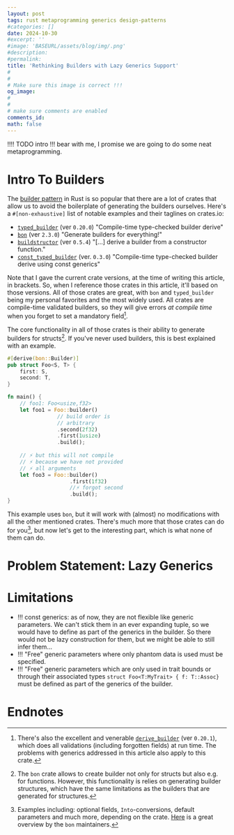 ```yaml
---
layout: post
tags: rust metaprogramming generics design-patterns
#categories: []
date: 2024-10-30
#excerpt: ''
#image: 'BASEURL/assets/blog/img/.png'
#description:
#permalink:
title: 'Rethinking Builders with Lazy Generics Support'
#
#
# Make sure this image is correct !!!
og_image: 
#
#
# make sure comments are enabled
comments_id: 
math: false
---
```


!!!!  TODO intro  !!!
bear with me, I promise we are going to do some neat metaprogramming.

# Intro To Builders

The [builder pattern](https://rust-unofficial.github.io/patterns/patterns/creational/builder.html)
in Rust is so popular that there are a lot of crates that allow us to avoid
the boilerplate of generating the builders ourselves. Here's a `#[non-exhaustive]`
list of notable examples and their taglines on crates.io:

* [`typed_builder`](https://crates.io/crates/typed-builder) (ver `0.20.0`) "Compile-time type-checked builder derive"
* [`bon`](https://crates.io/crates/bon) (ver `2.3.0`) "Generate builders for everything!"
* [`buildstructor`](https://crates.io/crates/buildstructor) (ver `0.5.4`) "[...] derive a builder from a constructor function."
* [`const_typed_builder`](https://crates.io/crates/const_typed_builder) (ver. `0.3.0`) "Compile-time type-checked builder derive using const generics"

Note that I gave the current crate versions, at the time of writing this article,
in brackets. So, when I reference those crates in this article, it'll based on those
versions. All of those crates are great, with `bon` and `typed_builder` being my personal
favorites and the most widely used. All crates are compile-time validated builders,
so they will give errors _at compile time_ when you forget to set a mandatory field[^runtime-builders].

The core functionality in all of those crates is their ability to generate
builders for structs[^bon-core]. If you've never used builders, this is best
explained with an example. 

```rust
#[derive(bon::Builder)]
pub struct Foo<S, T> {
    first: S,
    second: T,
}

fn main() {
    // foo1: Foo<usize,f32>
    let foo1 = Foo::builder()
                // build order is
                // arbitrary
                .second(2f32)
                .first(1usize)
                .build();
                
    // ⚡ but this will not compile
    // ⚡ because we have not provided
    // ⚡ all arguments
    let foo3 = Foo::builder()
                    .first(1f32)
                    //⚡ forgot second
                    .build();
}
```
This example uses `bon`, but it will work with (almost) no modifications with
all the other mentioned crates. There's much more that those crates can do
for you[^builder-capabilities], but now let's get to the interesting part,
which is what none of them can do.

# Problem Statement: Lazy Generics




# Limitations

* !!! const generics: as of now, they are not flexible like generic parameters. We can't stick them in an ever expanding tuple, so we would have to define as part of the generics in the builder. So there would not be lazy construction for them, but we might be able to still infer them...
* !!! "Free" generic parameters where only phantom data is used must be specified.
* !!! "Free" generic parameters which are only used in trait bounds or through their associated types `struct Foo<T:MyTrait> { f: T::Assoc}` must be defined as part of the generics of the builder.

# Endnotes
[^runtime-builders]: There's also the excellent and venerable [`derive_builder`](https://crates.io/crates/derive_builder) (ver `0.20.1`), which does all validations (including forgotten fields) at run time. The problems with generics addressed in this article also apply to this crate.
[^bon-core]: The `bon` crate allows to create builder not only for structs but also e.g. for functions. However, this functionality is relies on generating builder structures, which have the same limitations as the builders that are generated for structures.
[^builder-capabilities]: Examples including: optional fields, `Into`-conversions, default parameters and much more, depending on the crate. [Here](https://elastio.github.io/bon/guide/alternatives) is a great overview by the `bon` maintainers.
